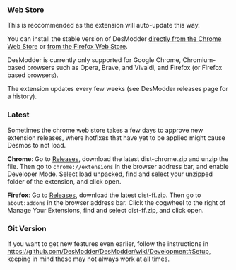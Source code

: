 ### Web Store

This is reccommended as the extension will auto-update this way.

You can install the stable version of DesModder [directly from the Chrome Web Store](https://chrome.google.com/webstore/detail/desmodder-for-desmos/eclmfdfimjhkmjglgdldedokjaemjfjp) or [from the Firefox Web Store](https://addons.mozilla.org/en-US/firefox/addon/desmodder-for-desmos/).

DesModder is currently only supported for Google Chrome, Chromium-based browsers such as Opera, Brave, and Vivaldi, and Firefox (or Firefox based browsers).

The extension updates every few weeks (see DesModder releases page for a history).

### Latest

Sometimes the chrome web store takes a few days to approve new extension releases, where hotfixes that have yet to be applied might cause Desmos to not load.

**Chrome**: Go to [Releases](https://github.com/DesModder/DesModder/releases), download the latest dist-chrome.zip and unzip the file. Then go to `chrome://extensions` in the browser address bar, and enable Developer Mode. Select load unpacked, find and select your unzipped folder of the extension, and click open.

**Firefox**: Go to [Releases](https://github.com/DesModder/DesModder/releases), download the latest dist-ff.zip. Then go to `about:addons` in the browser address bar. Click the cogwheel to the right of Manage Your Extensions, find and select dist-ff.zip, and click open.

### Git Version

If you want to get new features even earlier, follow the instructions in https://github.com/DesModder/DesModder/wiki/Development#Setup, keeping in mind these may not always work at all times.
